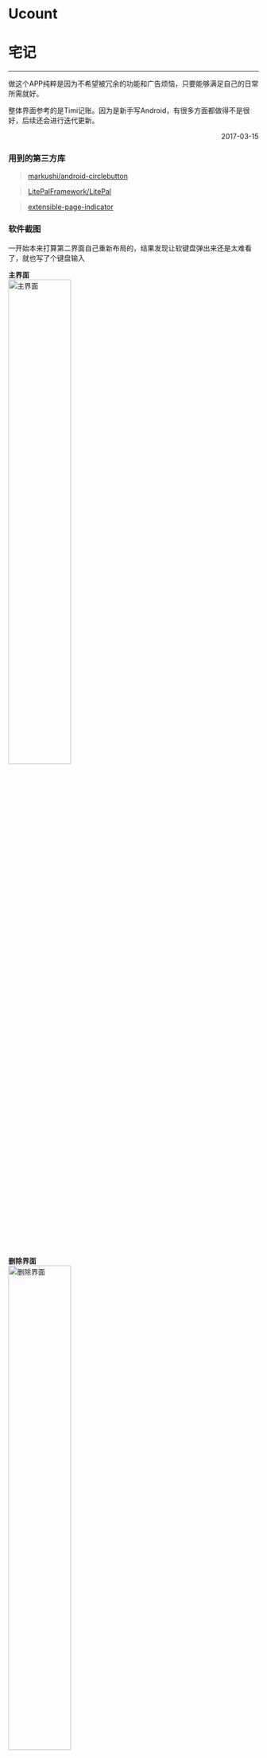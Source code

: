 **Ucount**
===

# 宅记

***
做这个APP纯粹是因为不希望被冗余的功能和广告烦恼，只要能够满足自己的日常所需就好。

整体界面参考的是Timi记账。因为是新手写Android，有很多方面都做得不是很好，后续还会进行迭代更新。

<p align="right">2017-03-15</p>

### 用到的第三方库
> [markushi/android-circlebutton](https://github.com/markushi/android-circlebutton)

> [LitePalFramework/LitePal](https://github.com/LitePalFramework/LitePal) 

> [extensible-page-indicator](https://github.com/merhold/extensible-page-indicator) 

### 软件截图

一开始本来打算第二界面自己重新布局的，结果发现让软键盘弹出来还是太难看了，就也写了个键盘输入

**主界面**  
<img src="https://github.com/yuukidach/Ucount/blob/master/Markdown%20Image/Screenshot_1490531757.png?raw=true" width="50%" alt='主界面'>

**删除界面**  
<img src="https://github.com/yuukidach/Ucount/blob/master/Markdown%20Image/Screenshot_1490519168.png?raw=true" width="50%" alt='删除界面'>

**支出项目界面**  
<img src="https://github.com/yuukidach/Ucount/blob/master/Markdown%20Image/Screenshot_1490533156.png?raw=true" width="50%" alt='支出项目界面'>

**收入项目界面**  
<img src="https://github.com/yuukidach/Ucount/blob/master/Markdown%20Image/Screenshot_1490533171.png?raw=true" width="50%" alt='收入项目界面'>

**备注界面**  
<img src="https://github.com/yuukidach/Ucount/blob/master/Markdown%20Image/Screenshot_1490519189.png?raw=true" width="50%" alt='备注界面'>

**旧版收支界面**  
<img src="https://github.com/yuukidach/Ucount/blob/master/Markdown%20Image/Screenshot_1490237812.png?raw=true" width="50%" alt='旧版收支界面'>

### 附加功能说明
1. 长按首页横幅可以更换图片
2. 单个项目左滑删除


### 测试机型：
小米6、华为荣耀7、Vivo X5 Pro D、一加3T
